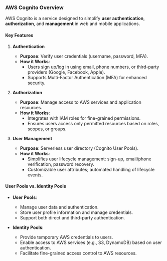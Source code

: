 ### **AWS Cognito Overview**

AWS Cognito is a service designed to simplify **user authentication**, **authorization**, and **management** in web and mobile applications.

#### **Key Features**

1. **Authentication**
   - **Purpose**: Verify user credentials (username, password, MFA).
   - **How it Works**:
     - Users sign up/log in using email, phone numbers, or third-party providers (Google, Facebook, Apple).
     - Supports Multi-Factor Authentication (MFA) for enhanced security.

2. **Authorization**
   - **Purpose**: Manage access to AWS services and application resources.
   - **How it Works**:
     - Integrates with IAM roles for fine-grained permissions.
     - Ensures users access only permitted resources based on roles, scopes, or groups.

3. **User Management**
   - **Purpose**: Serverless user directory (Cognito User Pools).
   - **How it Works**:
     - Simplifies user lifecycle management: sign-up, email/phone verification, password recovery.
     - Customizable user attributes; automated handling of lifecycle events.

#### **User Pools vs. Identity Pools**

- **User Pools**:
  - Manage user data and authentication.
  - Store user profile information and manage credentials.
  - Support both direct and third-party authentication.

- **Identity Pools**:
  - Provide temporary AWS credentials to users.
  - Enable access to AWS services (e.g., S3, DynamoDB) based on user authentication.
  - Facilitate fine-grained access control to AWS resources.
